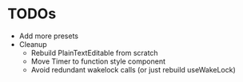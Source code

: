 # TODOs

- Add more presets
- Cleanup
  - Rebuild PlainTextEditable from scratch
  - Move Timer to function style component
  - Avoid redundant wakelock calls (or just rebuild useWakeLock)
